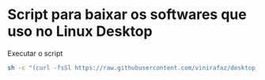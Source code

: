 # Script para baixar os softwares que uso no Linux Desktop

Executar o script
```bash
sh -c "(curl -fsSl https://raw.githubusercontent.com/vinirafaz/desktop_setup/main/setup.sh)"
